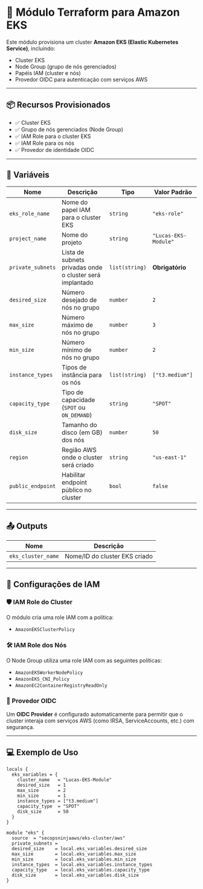 # 🚀 Módulo Terraform para Amazon EKS

Este módulo provisiona um cluster **Amazon EKS (Elastic Kubernetes Service)**, incluindo:

- Cluster EKS
- Node Group (grupo de nós gerenciados)
- Papéis IAM (cluster e nós)
- Provedor OIDC para autenticação com serviços AWS

---

## 📦 Recursos Provisionados

- ✅ Cluster EKS
- ✅ Grupo de nós gerenciados (Node Group)
- ✅ IAM Role para o cluster EKS
- ✅ IAM Role para os nós
- ✅ Provedor de identidade OIDC

---

## 🔧 Variáveis

| Nome              | Descrição                                                        | Tipo          | Valor Padrão        |
|-------------------|------------------------------------------------------------------|---------------|---------------------|
| `eks_role_name`   | Nome do papel IAM para o cluster EKS                             | `string`      | `"eks-role"`        |
| `project_name`    | Nome do projeto                                                  | `string`      | `"Lucas-EKS-Module"`|
| `private_subnets` | Lista de subnets privadas onde o cluster será implantado         | `list(string)`| **Obrigatório**     |
| `desired_size`    | Número desejado de nós no grupo                                  | `number`      | `2`                 |
| `max_size`        | Número máximo de nós no grupo                                    | `number`      | `3`                 |
| `min_size`        | Número mínimo de nós no grupo                                    | `number`      | `2`                 |
| `instance_types`  | Tipos de instância para os nós                                   | `list(string)`| `["t3.medium"]`     |
| `capacity_type`   | Tipo de capacidade (`SPOT` ou `ON_DEMAND`)                       | `string`      | `"SPOT"`            |
| `disk_size`       | Tamanho do disco (em GB) dos nós                                 | `number`      | `50`                |
| `region`          | Região AWS onde o cluster será criado                            | `string`      | `"us-east-1"`       |
| `public_endpoint` | Habilitar endpoint público no cluster                            | `bool`        | `false`             |

---

## 📤 Outputs

| Nome               | Descrição                                |
|--------------------|-------------------------------------------|
| `eks_cluster_name` | Nome/ID do cluster EKS criado             |

---

## 🔐 Configurações de IAM

### 🛡 IAM Role do Cluster

O módulo cria uma role IAM com a política:

- `AmazonEKSClusterPolicy`

### 🛠 IAM Role dos Nós

O Node Group utiliza uma role IAM com as seguintes políticas:

- `AmazonEKSWorkerNodePolicy`
- `AmazonEKS_CNI_Policy`
- `AmazonEC2ContainerRegistryReadOnly`

### 🔗 Provedor OIDC

Um **OIDC Provider** é configurado automaticamente para permitir que o cluster interaja com serviços AWS (como IRSA, ServiceAccounts, etc.) com segurança.

---

## 💻 Exemplo de Uso

```hcl
locals {
  eks_variables = {
    cluster_name   = "Lucas-EKS-Module"
    desired_size   = 1
    max_size       = 2
    min_size       = 1
    instance_types = ["t3.medium"]
    capacity_type  = "SPOT"
    disk_size      = 50
  }
}

module "eks" {
  source  = "secopsninjaaws/eks-cluster/aws"
  private_subnets = 
  desired_size    = local.eks_variables.desired_size
  max_size        = local.eks_variables.max_size
  min_size        = local.eks_variables.min_size
  instance_types  = local.eks_variables.instance_types
  capacity_type   = local.eks_variables.capacity_type
  disk_size       = local.eks_variables.disk_size
}
```